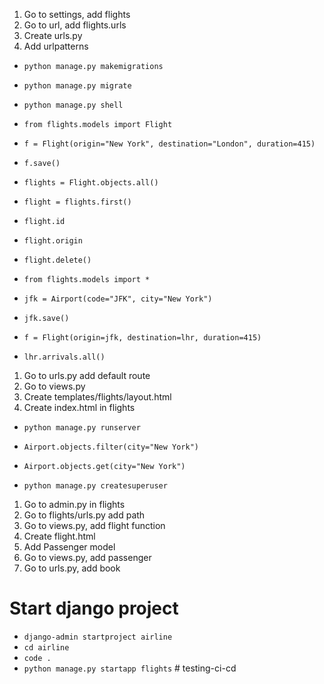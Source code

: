 1. Go to settings, add flights
2. Go to url, add flights.urls
3. Create urls.py
4. Add urlpatterns

-   `python manage.py makemigrations`
-   `python manage.py migrate`

-   `python manage.py shell`
-   `from flights.models import Flight`
-   `f = Flight(origin="New York", destination="London", duration=415)`
-   `f.save()`

-   `flights = Flight.objects.all()`
-   `flight = flights.first()`
-   `flight.id`
-   `flight.origin`
-   `flight.delete()`

-   `from flights.models import *`
-   `jfk = Airport(code="JFK", city="New York")`
-   `jfk.save()`
-   `f = Flight(origin=jfk, destination=lhr, duration=415)`

-   `lhr.arrivals.all()`

1. Go to urls.py add default route
2. Go to views.py
3. Create templates/flights/layout.html
4. Create index.html in flights

-   `python manage.py runserver`
-   `Airport.objects.filter(city="New York")`
-   `Airport.objects.get(city="New York")`

-   `python manage.py createsuperuser`

1. Go to admin.py in flights
2. Go to flights/urls.py add path
3. Go to views.py, add flight function
4. Create flight.html
5. Add Passenger model
6. Go to views.py, add passenger
7. Go to urls.py, add book

# Start django project

-   `django-admin startproject airline`
-   `cd airline`
-   `code .`
-   `python manage.py startapp flights`
#   t e s t i n g - c i - c d  
 